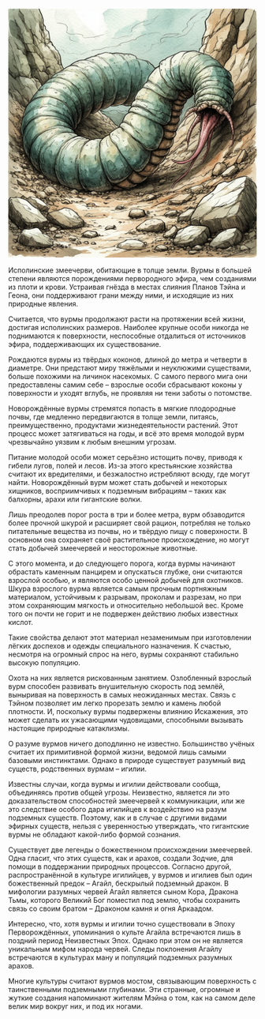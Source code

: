 ![Вурм](images/wurm.jpg)

Исполинские змеечерви, обитающие в толще земли. Вурмы в большей степени являются порождениями первородного эфира, чем созданиями из плоти и крови. Устраивая гнёзда в местах слияния Планов Тэйна и Геона, они поддерживают грани между ними, и исходящие из них природные явления.

Считается, что вурмы продолжают расти на протяжении всей жизни, достигая исполинских размеров. Наиболее крупные особи никогда не поднимаются к поверхности, неспособные отдалиться от источников эфира, поддерживающих их существование.

Рождаются вурмы из твёрдых коконов, длиной до метра и четверти в диаметре. Они предстают миру тяжёлыми и неуклюжими существами, больше похожими на личинок насекомых. С самого первого мига они предоставлены самим себе – взрослые особи сбрасывают коконы у поверхности и уходят вглубь, не проявляя ни тени заботы о потомстве.

Новорождённые вурмы стремятся попасть в мягкие плодородные почвы, где медленно передвигаются в толще земли, питаясь, преимущественно, продуктами жизнедеятельности растений. Этот процесс может затягиваться на годы, и всё это время молодой вурм чрезвычайно уязвим к любым внешним угрозам.

Питание молодой особи может серьёзно истощить почву, приводя к гибели лугов, полей и лесов. Из-за этого крестьянские хозяйства считают их вредителями, и безжалостно истребляют всюду, где могут найти. Новорождённый вурм может стать добычей и некоторых хищников, восприимчивых к подземным вибрациям – таких как балхорны, арахи или гигантские волки.

Лишь преодолев порог роста в три и более метра, вурм обзаводится более прочной шкурой и расширяет свой рацион, потребляя не только питательные вещества из почвы, но и твёрдую пищу с поверхности. В основном она сохраняет своё растительное происхождение, но могут стать добычей змеечервей и неосторожные животные.

С этого момента, и до следующего порога, когда вурмы начинают обрастать каменным панцирем и опускаться глубже, они считаются взрослой особью, и являются особо ценной добычей для охотников. Шкура взрослого вурма является самым прочным портняжным материалом, устойчивым к разрывам, проколам и разрезам, но при этом сохраняющим мягкость и относительно небольшой вес. Кроме того он почти не горит и не подвержен действию любых известных кислот.

Такие свойства делают этот материал незаменимым при изготовлении лёгких доспехов и одежды специального назначения. К счастью, несмотря на огромный спрос на него, вурмы сохраняют стабильно высокую популяцию.

Охота на них является рискованным занятием. Озлобленный взрослый вурм способен развивать внушительную скорость под землёй, выныривая на поверхность в самых неожиданных местах. Связь с Тэйном позволяет им легко прорезать землю и камень любой плотности. И, поскольку вурмы подвержены влиянию Искажения, это может сделать их ужасающими чудовищами, способными вызывать настоящие природные катаклизмы.

О разуме вурмов ничего доподлинно не известно. Большинство учёных считает их примитивной формой жизни, ведомой лишь самыми базовыми инстинктами. Однако в природе существует разумный вид существ, родственных вурмам – игилии.

Известны случаи, когда вурмы и игилии действовали сообща, объединяясь против общей угрозы. Неизвестно, является ли это доказательством способностей змеечервей к коммуникации, или же это следствие особого дара игилийцев к воздействию на разум подземных существ. Поэтому, как и в случае с другими видами эфирных существ, нельзя с уверенностью утверждать, что гигантские вурмы не обладают какой-либо формой сознания.

Существует две легенды о божественном происхождении змеечервей. Одна гласит, что этих существ, как и арахов, создали Зодчие, для помощи в поддержании природных процессов. Согласно другой, распространённой в культуре игилийцев, у вурмов и игилиев был один божественный предок – Агайл, бескрылый подземный дракон. В мифологии разумных червей Агайл является сыном Кора, Дракона Тьмы, которого Великий Бог поместил под землю, чтобы сохранить связь со своим братом – Драконом камня и огня Аркаадом.

Интересно, что, хотя вурмы и игилии точно существовали в Эпоху Перворождённых, упоминания о культе Агайла встречаются лишь в поздний период Неизвестных Эпох. Однако при этом он не является уникальным мифом народа червей. Следы поклонения Агайлу встречаются в культурах ману и популяций подземных разумных арахов.

Многие культуры считают вурмов мостом, связывающим поверхность с таинственными подземными глубинами. Эти странные, огромные и жуткие создания напоминают жителям Мэйна о том, как на самом деле велик мир вокруг них, и под их ногами.
